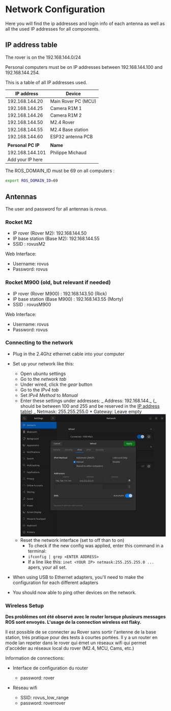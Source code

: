 # Network Configuration

Here you will find the ip addresses and login info of each antenna as well as all the used IP addresses for all components.

## IP address table

The rover is on the 192.168.144.0/24

Personal computers must be on IP addresses between 192.168.144.100 and 192.168.144.254.

This is a table of all IP addresses used.

| IP address         | Device              |
| ------------------ | ------------------- |
| 192.168.144.20     | Main Rover PC (MCU) |
| 192.168.144.25     | Camera R1M 1        |
| 192.168.144.26     | Camera R1M 2        |
| 192.168.144.50     | M2.4 Rover          |
| 192.168.144.55     | M2.4 Base station   |
| 192.168.144.60     | ESP32 antenna PCB   |
|                    |                     |
| **Personal PC IP** | **Name**            |
| 192.168.144.101    | Philippe Michaud    |
| Add your IP here   |                     |

The ROS_DOMAIN_ID must be 69 on all computers :

```bash
export ROS_DOMAIN_ID=69
```

## Antennas

The user and password for all antennas is _rovus_.

### Rocket M2

- IP rover (Rover M2): 192.168.144.50
- IP base station (Base M2): 192.168.144.55
- SSID : rovusM2

Web Interface:

- Username: rovus
- Password: rovus

### Rocket M900 (old, but relevant if needed)

- IP rover (Rover M900) : 192.168.143.50 (Rick)
- IP base station (Base M900) : 192.168.143.55 (Morty)
- SSID : rovusM900

Web Interface:

- Username: rovus
- Password: rovus

### Connecting to the network

- Plug in the 2.4Ghz ethernet cable into your computer
- Set up your network like this:

  - Open ubuntu settings
  - Go to the _network tab_
  - Under wired, click the _gear_ button
  - Go to the _IPv4 tab_
  - Set _IPv4 Method_ to _Manual_
  - Enter these settings under addresses:
    _ Address: 192.168.144._ (_ should be between 100 and 255 and be reserved in the [IP address table](#IP-address-table))
    _ Netmask: 255.255.255.0 \* Gateway: Leave empty
    ![network_config.png](../../../attachements/network_config.png)
  - Reset the network interface (set to off than to on)
    - To check if the new config was applied, enter this command in a terminal:
    - `ifconfig | grep <ENTER ADDRESS> `
    - If a line like this: `inet <YOUR IP> netmask:255.255.255.0 ...` apers, your all set.

- When using USB to Ethernet adapters, you'll need to make the configuration for each different adapters
- You should now able to ping other devices on the network.

### Wireless Setup

**Des problèmes ont été observé avec le router lorsque plusieurs messages ROS sont envoyés. L'usage de la connection wireless est flaky.**

Il est possible de se connecter au Rover sans sortir l'antenne de la base station, très pratique pour des tests à courtes portées. Il y a un router en mode lan repeter dans le rover qui émet un réseaux wifi qui permet d'accèder au réseaux local du rover (M2.4, MCU, Cams, etc.)

Information de connections:

- Interface de configuration du router

  - password: rover

- Réseau wifi
  - SSID: rovus_low_range
  - password: roverrover
